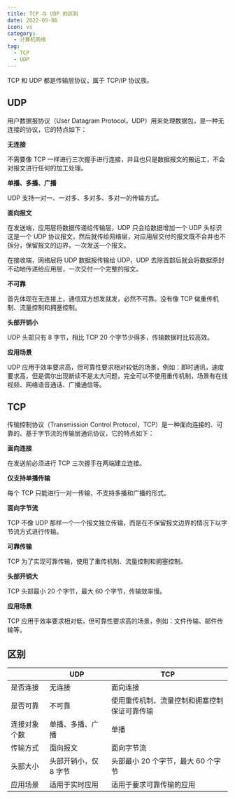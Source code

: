 ```yaml
---
title: TCP 与 UDP 的区别
date: 2022-05-06
icon: vs
category:
  - 计算机网络
tag:
  - TCP
  - UDP
---
```


TCP 和 UDP 都是传输层协议，属于 TCP/IP 协议族。

## UDP

用户数据报协议（User Datagram Protocol，UDP）用来处理数据包，是一种无连接的协议，它的特点如下：

**无连接**

不需要像 TCP 一样进行三次握手进行连接，并且也只是数据报文的搬运工，不会对报文进行任何的加工处理。

**单播、多播、广播**

UDP 支持一对一、一对多、多对多、多对一的传输方式。

**面向报文**

在发送端，应用层将数据传递给传输层，UDP 只会给数据增加一个 UDP 头标识这是一个 UDP 协议报文，然后就传给网络层，对应用层交付的报文既不合并也不拆分，保留报文的边界，一次发送一个报文。

在接收端，网络层将 UDP 数据报传输给 UDP，UDP 去除首部后就会将数据原封不动地传递给应用层，一次交付一个完整的报文。

**不可靠**

首先体现在无连接上，通信双方想发就发，必然不可靠。没有像 TCP 做重传机制、流量控制和拥塞控制。

**头部开销小**

UDP 头部只有 8 字节，相比 TCP 20 个字节少得多，传输数据时比较高效。

**应用场景**

UDP 应用于效率要求高，但可靠性要求相对较低的场景，例如：即时通讯，速度要求高，但是偶尔出现断续不是太大问题，完全可以不使用重传机制，场景有在线视频、网络语音通话、广播通信等。

## TCP

传输控制协议（Transmission Control Protocol，TCP）是一种面向连接的、可靠的、基于字节流的传输层通讯协议，它的特点如下：

**面向连接**

在发送前必须进行 TCP 三次握手在两端建立连接。

**仅支持单播传输**

每个 TCP 只能进行一对一传输，不支持多播和广播的形式。

**面向字节流**

TCP 不像 UDP 那样一个一个报文独立传输，而是在不保留报文边界的情况下以字节流方式进行传输。

**可靠传输**

TCP 为了实现可靠传输，使用了重传机制、流量控制和拥塞控制。

**头部开销大**

TCP 头部最小 20 个字节，最大 60 个字节，传输效率慢。

**应用场景**

TCP 应用于效率要求相对低，但可靠性要求高的场景，例如：文件传输、邮件传输等。

## 区别

|              | UDP                   | TCP                                          |
| ------------ | --------------------- | -------------------------------------------- |
| 是否连接     | 无连接                | 面向连接                                     |
| 是否可靠     | 不可靠                | 使用重传机制、流量控制和拥塞控制保证可靠传输 |
| 连接对象个数 | 单播、多播、广播      | 单播                                         |
| 传输方式     | 面向报文              | 面向字节流                                   |
| 头部大小     | 头部开销小，仅 8 字节 | 头部最小 20 个字节，最大 60 个字节           |
| 应用场景     | 适用于实时应用        | 适用于要求可靠传输的应用                     |
